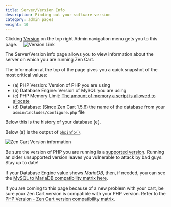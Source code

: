 ```yaml
---
title: Server/Version Info 
description: Finding out your software version 
category: admin_pages
weight: 10
---
```


Clicking [Version](/user/admin_pages/admin_version/) on the top right Admin navigation menu gets you to this page.  &nbsp;&nbsp;&nbsp; ![Version Link](/images/skinny_version.png)

The Server/Version info page allows you to view information about the server 
on which you are running Zen Cart. 

The information at the top of the page gives you a quick snapshot of the most 
critical values: 

- (a) PHP Version: Version of PHP you are using 
- (b) Database Engine: Version of MySQL you are using 
- (c) PHP Memory Limit: [The amount of memory a script is allowed to allocate](https://www.php.net/manual/en/ini.core.php#ini.memory-limit)
- (d) Database: (Since Zen Cart 1.5.6) the name of the database from your `admin/includes/configure.php` file 

Below this is the history of your database (e).

Below (a) is the output of [`phpinfo()`](https://www.php.net/manual/en/function.phpinfo.php). 

<img src="/images/version_info_zc_156.png" alt="Zen Cart Version information" />

Be sure the version of PHP you are running is a 
[supported version](https://www.php.net/supported-versions.php). 
Running an older unsupported version leaves you vulnerable to attack 
by bad guys.  Stay up to date! 

If your Database Engine value shows *MariaDB*, 
then, if needed, you can see the 
[MySQL to MariaDB compatibility matrix here](https://mariadb.com/kb/en/mariadb-vs-mysql-compatibility/).

If you are coming to this page because of a new problem with your cart, be sure your Zen Cart version is compatible with your PHP version.  Refer to the [PHP Version - Zen Cart version compatibility matrix](/user/first_steps/server_requirements/#php-version). 
